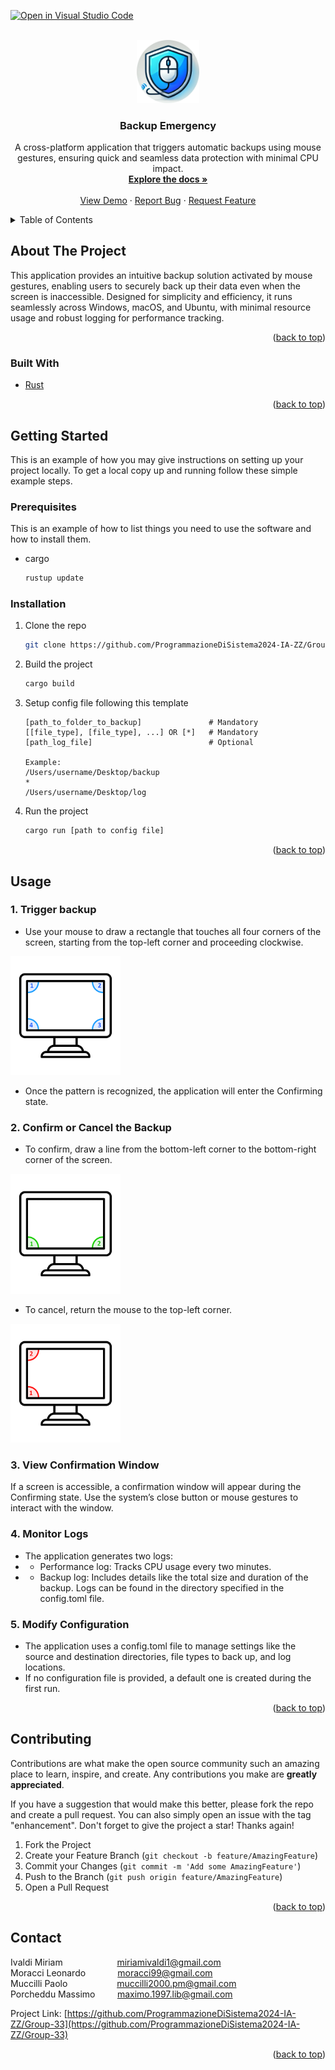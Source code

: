[![Open in Visual Studio Code](https://classroom.github.com/assets/open-in-vscode-2e0aaae1b6195c2367325f4f02e2d04e9abb55f0b24a779b69b11b9e10269abc.svg)](https://github.dev/ProgrammazioneDiSistema2024-IA-ZZ/Group-33)
<div id="top"></div>
<!--
*** Thanks for checking out the Best-README-Template. If you have a suggestion
*** that would make this better, please fork the repo and create a pull request
*** or simply open an issue with the tag "enhancement".
*** Don't forget to give the project a star!
*** Thanks again! Now go create something AMAZING! :D
-->




<!-- PROJECT LOGO -->
<br />
<div align="center">
  <a href="https://github.com/github_username/repo_name">
    <img src="image/logo.png" alt="Logo" style="width: 20%; max-width: 200px; height: auto;">
  </a>

<h3 align="center">Backup Emergency</h3>

  <p align="center">
    A cross-platform application that triggers automatic backups using mouse gestures, ensuring quick and seamless data protection with minimal CPU impact.
    <br />
    <a href="https://github.com/ProgrammazioneDiSistema2024-IA-ZZ/Group-33"><strong>Explore the docs »</strong></a>
    <br />
    <br />
    <a href="https://github.com/ProgrammazioneDiSistema2024-IA-ZZ/Group-33">View Demo</a>
    ·
    <a href="https://github.com/ProgrammazioneDiSistema2024-IA-ZZ/Group-33/issues">Report Bug</a>
    ·
    <a href="https://github.com/ProgrammazioneDiSistema2024-IA-ZZ/Group-33/issues">Request Feature</a>
  </p>
</div>



<!-- TABLE OF CONTENTS -->
<details>
  <summary>Table of Contents</summary>
  <ol>
    <li>
      <a href="#about-the-project">About The Project</a>
      <ul>
        <li><a href="#built-with">Built With</a></li>
      </ul>
    </li>
    <li>
      <a href="#getting-started">Getting Started</a>
      <ul>
        <li><a href="#prerequisites">Prerequisites</a></li>
        <li><a href="#installation">Installation</a></li>
      </ul>
    </li>
    <li><a href="#usage">Usage</a></li>
    <li><a href="#contributing">Contributing</a></li>
    <li><a href="#contact">Contact</a></li>
  </ol>
</details>



<!-- ABOUT THE PROJECT -->
## About The Project
This application provides an intuitive backup solution activated by mouse gestures, enabling users
to securely back up their data even when the screen is inaccessible. Designed for simplicity and
efficiency, it runs seamlessly across Windows, macOS, and Ubuntu, with minimal resource usage and
robust logging for performance tracking.

<p align="right">(<a href="#top">back to top</a>)</p>



### Built With

* [Rust](https://www.rust-lang.org/it)


<p align="right">(<a href="#top">back to top</a>)</p>


<!-- GETTING STARTED -->
## Getting Started

This is an example of how you may give instructions on setting up your project locally.
To get a local copy up and running follow these simple example steps.

### Prerequisites

This is an example of how to list things you need to use the software and how to install them.
* cargo
  ```sh
  rustup update
  ```

### Installation

1. Clone the repo
   ```sh
   git clone https://github.com/ProgrammazioneDiSistema2024-IA-ZZ/Group-33.git
   ```
2. Build the project
   ```sh
   cargo build
   ```
3. Setup config file following this template

   ```
   [path_to_folder_to_backup]               # Mandatory
   [[file_type], [file_type], ...] OR [*]   # Mandatory  
   [path_log_file]                          # Optional 
    
   Example:  
   /Users/username/Desktop/backup  
   *  
   /Users/username/Desktop/log
   ```

4. Run the project
   ```sh
   cargo run [path to config file]
   ```

<p align="right">(<a href="#top">back to top</a>)</p>



<!-- USAGE EXAMPLES -->
## Usage

### 1. Trigger backup
- Use your mouse to draw a rectangle that touches all four corners of the screen, starting from the top-left corner and proceeding clockwise.
  
![demo.png](image/demo.png)

- Once the pattern is recognized, the application will enter the Confirming state.
### 2. Confirm or Cancel the Backup
- To confirm, draw a line from the bottom-left corner to the bottom-right corner of the screen.

![confirm.png](image/confirm.png)

- To cancel, return the mouse to the top-left corner.
  
![cancel.png](image/cancel.png)

### 3. View Confirmation Window
If a screen is accessible, a confirmation window will appear during the Confirming state. Use the system’s close button or mouse gestures to interact with the window.
### 4. Monitor Logs
- The application generates two logs:
- - Performance log: Tracks CPU usage every two minutes.
- - Backup log: Includes details like the total size and duration of the backup.
    Logs can be found in the directory specified in the config.toml file.
### 5. Modify Configuration
- The application uses a config.toml file to manage settings like the source and destination directories, file types to back up, and log locations.
- If no configuration file is provided, a default one is created during the first run.

<p align="right">(<a href="#top">back to top</a>)</p>





<!-- CONTRIBUTING -->
## Contributing

Contributions are what make the open source community such an amazing place to learn, inspire, and create. Any contributions you make are **greatly appreciated**.

If you have a suggestion that would make this better, please fork the repo and create a pull request. You can also simply open an issue with the tag "enhancement".
Don't forget to give the project a star! Thanks again!

1. Fork the Project
2. Create your Feature Branch (`git checkout -b feature/AmazingFeature`)
3. Commit your Changes (`git commit -m 'Add some AmazingFeature'`)
4. Push to the Branch (`git push origin feature/AmazingFeature`)
5. Open a Pull Request

<p align="right">(<a href="#top">back to top</a>)</p>



<!-- CONTACT -->
## Contact

Ivaldi Miriam&nbsp;&nbsp;&nbsp;&nbsp;&nbsp;&nbsp;&nbsp;&nbsp;&nbsp;&nbsp;&nbsp;&nbsp;&nbsp;&nbsp;&nbsp;&nbsp;&nbsp;&nbsp;&nbsp;&nbsp;&nbsp;&nbsp;miriamivaldi1@gmail.com  
Moracci Leonardo&nbsp;&nbsp;&nbsp;&nbsp;&nbsp;&nbsp;&nbsp;&nbsp;&nbsp;&nbsp;&nbsp;&nbsp;&nbsp;moracci99@gmail.com  
Muccilli Paolo&nbsp;&nbsp;&nbsp;&nbsp;&nbsp;&nbsp;&nbsp;&nbsp;&nbsp;&nbsp;&nbsp;&nbsp;&nbsp;&nbsp;&nbsp;&nbsp;&nbsp;&nbsp;&nbsp;&nbsp;muccilli2000.pm@gmail.com  
Porcheddu Massimo&nbsp;&nbsp;&nbsp;&nbsp;&nbsp;&nbsp;&nbsp;&nbsp;&nbsp;maximo.1997.lib@gmail.com






Project Link: [https://github.com/ProgrammazioneDiSistema2024-IA-ZZ/Group-33](https://github.com/ProgrammazioneDiSistema2024-IA-ZZ/Group-33)

<p align="right">(<a href="#top">back to top</a>)</p>








